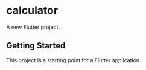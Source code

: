 # calculator

A new Flutter project.

## Getting Started

This project is a starting point for a Flutter application.

